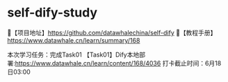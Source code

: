 # self-dify-study

🍭【项目地址】https://github.com/datawhalechina/self-dify
🌟【教程手册】https://www.datawhale.cn/learn/summary/168

本次学习任务：完成Task01
【Task01】Dify本地部署:https://www.datawhale.cn/learn/content/168/4036
打卡截止时间：6月18日03:00